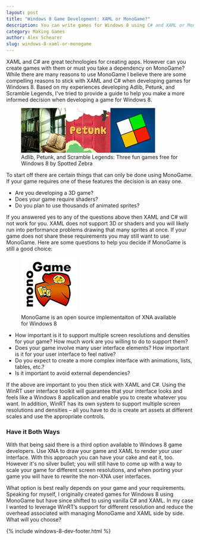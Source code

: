 ```yaml
---
layout: post
title: "Windows 8 Game Development: XAML or MonoGame?"
description: You can write games for Windows 8 using C# and XAML or MonoGame - but how do you decide? This post explores each option's tradeoffs so you can get back to work!
category: Making Games
author: Alex Schearer
slug: windows-8-xaml-or-monogame
---
```


XAML and C# are great technologies for creating 
apps. However can you create games with them or must you take a dependency on MonoGame? 
While there are many reasons to use MonoGame I believe there are some compelling reasons 
to stick with XAML and C# when developing games for Windows 8. Based on my experiences 
developing Adlib, Petunk, and Scramble Legends, I've tried to provide a guide to help 
you make a more informed decision when developing a game for Windows 8.

<figure>
    <a href="/"><img src="/img/posts/2013-05-08-Windows 8 XAML or MonoGame/games-logos.jpg" alt="Adlib, Petunk, and Scramble Legends: Three fun games free for Windows 8 by Spotted Zebra"/></a>
    <figcaption>Adlib, Petunk, and Scramble Legends: Three fun games free for Windows 8 by Spotted Zebra</figcaption>
</figure>

To start off there are certain things that can only be done using MonoGame. If your 
game requires one of these features the decision is an easy one.

  * Are you developing a 3D game?
  * Does your game require shaders?
  * Do you plan to use thousands of animated sprites?

If you answered yes to any of the questions above then XAML and C# will not work 
for you. XAML does not support 3D or shaders and you will likely run into performance 
problems drawing that many sprites at once. If your game does not share these 
requirements you may still want to use MonoGame. Here are some questions to help you 
decide if MonoGame is still a good choice:

<figure class="small">
    <a href="http://monogame.net"><img src="/img/posts/2013-05-08-Windows 8 XAML or MonoGame/monogame-logo.png" alt="MonoGame is an open source implementaiton of XNA available for Windows 8"/></a>
    <figcaption>MonoGame is an open source implementaiton of XNA available for Windows 8</figcaption>
</figure>

  * How important is it to support multiple screen resolutions and densities for 
your game? How much work are you willing to do to support them?
  * Does your game involve many user interface elements? How important is it for your 
user interface to feel native? 
  * Do you expect to create a more complex interface with animations, lists, tables, etc.?
  * Is it important to avoid external dependencies?

If the above are important to you then stick with XAML and C#. Using the WinRT user 
interface toolkit will guarantee that your interface looks and feels like a Windows 8 
application and enable you to create whatever you want. In addition, WinRT has its own 
system to support multiple screen resolutions and densities &ndash; all you have to do is 
create art assets at different scales and use the appropriate controls.

### Have it Both Ways
With that being said there is a third option available to Windows 8 game developers. 
Use XNA to draw your game and XAML to render your user interface. With this approach 
you can have your cake and eat it, too. However it's no silver bullet; you will still 
have to come up with a way to scale your game for different screen resolutions, and when 
porting your game you will have to rewrite the non-XNA user interfaces.

What option is best really depends on your game and your requirements. Speaking for 
myself, I originally created games for Windows 8 using MonoGame but have since shifted 
to using vanilla C# and XAML. In my case I wanted to leverage WinRT’s support for 
different resolution and reduce the overhead associated with managing MonoGame and 
XAML side by side. What will you choose?

{% include windows-8-dev-footer.html %}